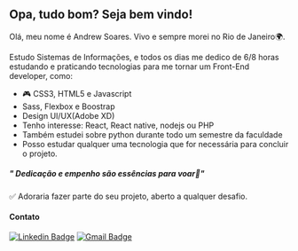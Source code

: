 ## Opa, tudo bom? Seja bem vindo!
Olá, meu nome é Andrew Soares. Vivo e sempre morei no Rio de Janeiro🌍.

Estudo Sistemas de Informações, e todos os dias me dedico de  6/8 horas estudando e praticando tecnologias para me tornar um Front-End developer, como:
- 🎮 CSS3, HTML5 e Javascript
-  Sass, Flexbox e Boostrap
-  Design UI/UX(Adobe XD)
 - Tenho interesse: React, React native, nodejs ou PHP
 - Também estudei sobre python durante todo um semestre da faculdade
 - Posso estudar qualquer uma tecnologia que for necessária para concluir o projeto.
##### " Dedicação e empenho são essências para voar🚀"
✅ Adoraria fazer parte do seu projeto, aberto a qualquer desafio.
#### Contato
[![Linkedin Badge](https://img.shields.io/badge/-LinkedIn-blue?style=flat-square&logo=Linkedin&logoColor=white&link=https://www.linkedin.com/in/andrew-soares-722643179/)](https://www.linkedin.com/in/andrew-soares-722643179/)     [![Gmail Badge](https://img.shields.io/badge/-Gmail-c14438?style=flat-square&logo=Gmail&logoColor=white&link=mailtoandrewsoares347@gmail.com)](mailto:andrewsoares347@gmail.com)
